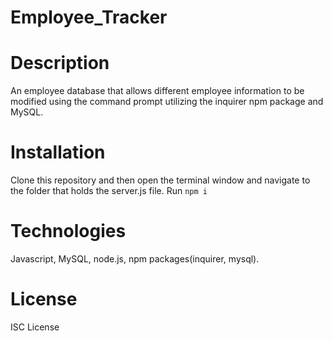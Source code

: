 # Employee_Tracker

# Description

An employee database that allows different employee information to be modified using the command prompt utilizing the inquirer npm package and MySQL.

# Installation
Clone this repository and then open the terminal window and navigate to the folder that holds the server.js file. Run ```npm i```

# Technologies

Javascript, MySQL, node.js, npm packages(inquirer, mysql).

# License

ISC License



